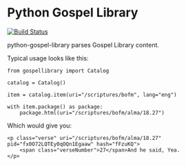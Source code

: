 # Python Gospel Library

[![Build Status](https://travis-ci.org/CrossWaterBridge/python-gospel-library.svg?branch=master)](https://travis-ci.org/CrossWaterBridge/python-gospel-library)

python-gospel-library parses Gospel Library content.

Typical usage looks like this:

    from gospellibrary import Catalog
    
    catalog = Catalog()
    
    item = catalog.item(uri="/scriptures/bofm", lang="eng")
    
    with item.package() as package:
        package.html(uri="/scriptures/bofm/alma/18.27")

Which would give you:

    <p class="verse" uri="/scriptures/bofm/alma/18.27" pid="fx0O72LQTEy0qOQn1Egaaw" hash="fFzuKQ">
        <span class="verseNumber">27</span>And he said, Yea.
    </p>
